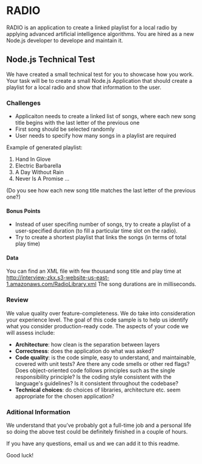 # RADIO

RADIO is an application to create a linked playlist for a local radio by applying advanced artificial intelligence algorithms. You are hired as a new Node.js  developer to develope and maintain it.

## Node.js Technical Test

We have created a small technical test for you to showcase how you work. Your task will be to create a small Node.js Application that should create a playlist for a local radio and show that information to the user.

### Challenges

* Applicaiton needs to create a linked list of songs, where each new song title begins with the last letter of the previous one
* First song should be selected randomly
* User needs to specify how many songs in a playlist are required

Example of generated playlist:

1. Hand In Glove
2. Electric Barbarella
3. A Day Without Rain
4. Never Is A Promise
...

(Do you see how each new song title matches the last letter of the previous one?)

#### Bonus Points

* Instead of user specifing number of songs, try to create a playlist of a user-specified duration (to fill a particular time slot on the radio).
* Try to create a shortest playlist that links the songs (in terms of total play time)

#### Data

You can find an XML file with few thousand song title and play time at http://interview-zkx.s3-website-us-east-1.amazonaws.com/RadioLibrary.xml
The song durations are in milliseconds.

### Review
    
We value quality over feature-completeness. We do take into consideration your experience level. The goal of this code sample is to help us identify what you consider production-ready code. 
The aspects of your code we will assess include:

* **Architecture**: how clean is the separation between layers
* **Correctness**: does the application do what was asked? 
* **Code quality**: is the code simple, easy to understand, and maintainable, covered with unit tests? Are there any code smells or other red flags? Does object-oriented code follows principles such as the single responsibility principle? Is the coding style consistent with the language's guidelines? Is it consistent throughout the codebase?
* **Technical choices**: do choices of libraries, architecture etc. seem appropriate for the chosen application?

### Aditional Information

We understand that you’ve probably got a full-time job and a personal life so doing the above test could be definitely finished in a couple of hours.

If you have any questions, email us and we can add it to this readme.

Good luck!